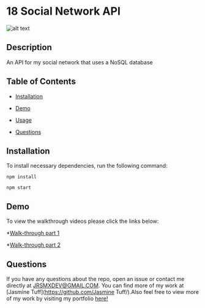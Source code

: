 # 18 Social Network API
 
  ![alt text](https://github.com/jasminetuff/Social-Network-API/tree/master/demoPic.png?raw=true)

  
  ## Description
  
  An API for my social network that uses a NoSQL database
  
  ## Table of Contents 
  
  * [Installation](#installation)

  * [Demo](#demo)
  
  * [Usage](#usage)

  * [Questions](#questions)


  
  ## Installation
  
  To install necessary dependencies, run the following command:
  
  ```
  npm install
  
  npm start
  ```

## Demo
  
 To view the walkthrough videos please click the links below: 

  *[Walk-through part 1](https://bit.ly/socialNetworkAPI_Walkthrough_1)

  *[Walk-through part 2](https://bit.ly/socialNetworkAPI_Walkthrough_2)


  
  ## Questions
  
  If you have any questions about the repo, open an issue or contact me directly at JRSMXDEV@GMAIL.COM. You can find more of my work at [Jasmine Tuff](https://github.com/Jasmine Tuff/).Also feel free to view more of my work by visiting my portfolio [here!](https://jasminetuff.github.io/Portfolio/Index.html)
  
  
